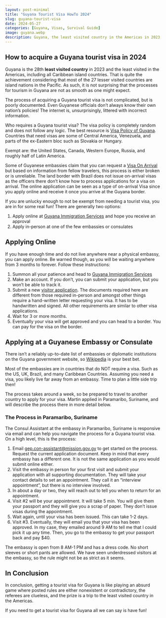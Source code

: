 ```yaml
---
layout: post-minimal
title: "Guyana Tourist Visa HowTo 2024"
slug: guyana-tourist-visa
date: 2024-05-27
categories: [Guyana, Visas, Survival Guide]
image: guyana.webp
description: Guyana, the least visited country in the Americas in 2023, poses unique challenges for tourists due to poorly documented and inconsistent visa processes. This guide navigates the confusing landscape of obtaining a Guyana tourist visa, whether online or at embassies. Learn about exemptions, application steps, and the specific process at the Paramaribo embassy. Be prepared for long waits and potential travel to embassies, but this guide aims to streamline your experience.
---
```

## How to acquire a Guyana tourist visa in 2024
Guyana is the 28th __least visited country__ in 2023 and the least visited in the Americas, including all Caribbean island countries.
That is quite the achievement considering that most of the 27 lesser visited countries are island nations in the Pacific.
As such, it is not surprising that the processes for tourism in Guyana are not as smooth as one might expect.

The process of acquiring a Guyana tourist visa is not complicated, but is poorly documented.
Even Guyanese officials don’t always know their own nation’s policies!
The internet is, unsurprisingly, littered with incorrect information.

Who requires a Guyana tourist visa? The visa policy is completely random and does not follow any logic.
The best resource is [Visa Policy of Guyana][1].
Countries that need visas are some of Central America, Venezuela, and parts of the ex-Eastern bloc such as Slovakia or Hungary.

Exempt are: the United States, Canada, Western Europe, Russia, and roughly half of Latin America.

Some of Guyanese embassies claim that you can request a [Visa On Arrival][2] but based on information from fellow travelers, this process is either broken or is unreliable.
The land border with Brazil does not issue on-arrival visas as the officers there don’t know how to process applications for a visa on arrival.
The online application can be seen as a type of on-arrival Visa since you apply online and receive it once you arrive at the Guyana border.

If you are unlucky enough to not be exempt from needing a tourist visa, you are in for some real fun!
There are generally two options:

1. Apply online at [Guyana Immigration Services][3] and hope you receive an approval
2. Apply in-person at one of the few embassies or consulates

## Applying Online
If you have enough time and do not live anywhere near a physical embassy, you can apply online. Be warned though, as you will be waiting anywhere from 3 months to forever.
Follow these instructions:

1. Summon all your patience and head to [Guyana Immigration Services][3]
2. Make an account. If you don’t, you can submit your application, but you won’t be able to track it.
3. Submit a new [visitor application][4]. The documents required here are different from those required in-person and amongst other things require a hand-written letter requesting your visa. It has to be handwritten and signed. All other requirements are similar to other visa applications.
4. Wait for 3 or more months.
5. Eventually your visa will get approved and you can head to a border. You can pay for the visa on the border.

## Applying at a Guyanese Embassy or Consulate
There isn’t a reliably up-to-date list of embassies or diplomatic institutions on the Guyana government website, so [Wikipedia][5] is your best bet.

Most of the embassies are in countries that do NOT require a visa.
Such as the US, UK, Brazil, and many Caribbean Countries.
Assuming you need a visa, you likely live far away from an embassy.
Time to plan a little side trip then!

The process takes around a week, so be prepared to travel to another country to apply for your visa.
Martin applied in Paramaribo, Suriname, and will describe the process there in more detail below.

### The Process in Paramaribo, Suriname
The Consul Assistant at the embassy in Paramaribo, Suriname is responsive via email and can help you navigate the process for a Guyana tourist visa.
On a high level, this is the process:

1. Email [gep.con-assistant@mission.gov.gy][6] to get started on the process. Request the current application document. Keep in mind that every embassy has a different one. It is not the same application as you would submit online either.
2. Visit the embassy in person for your first visit and submit your application with all supporting documentation. They will take your contact details to set an appointment. They call it an “interview appointment”, but there is no interview involved.
3. In about a day or two, they will reach out to tell you when to return for an appointment.
4. Visit #2 will be your appointment. It will take 5 min. You will give them your passport and they will give you a scrap of paper. They don’t issue visas during the appointment.
5. Wait again, until your visa has been issued. This can take 1-2 days.
6. Visit #3. Eventually, they will email you that your visa has been approved. In my case, they emailed around 9 AM to tell me that I could pick it up any time. Then, you go to the embassy to get your passport back and pay $40.

The embassy is open from 8 AM-1 PM and has a dress code. No short sleeves or short pants are allowed. We have seen underdressed visitors at the embassy, so the rule might not be as strict as it seems.

## In Conclusion
In conclusion, getting a tourist visa for Guyana is like playing an absurd game where posted rules are either nonexistent or contradictory, the referees are clueless, and the prize is a trip to the least visited country in the Americas. 

If you need to get a tourist visa for Guyana all we can say is have fun! 


[1]: https://en.wikipedia.org/wiki/Visa_policy_of_Guyana "Visa Policy of Guyana"
[2]: https://www.embassyofguyana.be/services.php?sid=30 "Visa on Arrival"
[3]: https://eservices.iss.gov.gy/ "Guyana Immigration Services"
[4]: https://eservices.iss.gov.gy/app/visitor-visa-application "Submit new application"
[5]: https://en.wikipedia.org/wiki/List_of_diplomatic_missions_of_Guyana "Diplomatic missions of Guyana"
[6]: mailto:gep.con-assistant@mission.gov.gy "GEP Consul Assistant"
